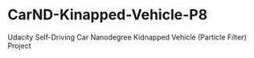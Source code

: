 # CarND-Kinapped-Vehicle-P8
Udacity Self-Driving Car Nanodegree Kidnapped Vehicle (Particle Filter) Project 
